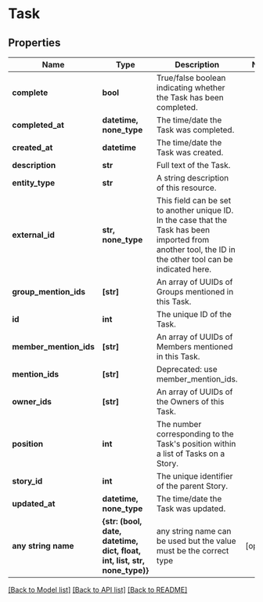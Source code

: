 # Task

## Properties
Name | Type | Description | Notes
------------ | ------------- | ------------- | -------------
**complete** | **bool** | True/false boolean indicating whether the Task has been completed. | 
**completed_at** | **datetime, none_type** | The time/date the Task was completed. | 
**created_at** | **datetime** | The time/date the Task was created. | 
**description** | **str** | Full text of the Task. | 
**entity_type** | **str** | A string description of this resource. | 
**external_id** | **str, none_type** | This field can be set to another unique ID. In the case that the Task has been imported from another tool, the ID in the other tool can be indicated here. | 
**group_mention_ids** | **[str]** | An array of UUIDs of Groups mentioned in this Task. | 
**id** | **int** | The unique ID of the Task. | 
**member_mention_ids** | **[str]** | An array of UUIDs of Members mentioned in this Task. | 
**mention_ids** | **[str]** | Deprecated: use member_mention_ids. | 
**owner_ids** | **[str]** | An array of UUIDs of the Owners of this Task. | 
**position** | **int** | The number corresponding to the Task&#39;s position within a list of Tasks on a Story. | 
**story_id** | **int** | The unique identifier of the parent Story. | 
**updated_at** | **datetime, none_type** | The time/date the Task was updated. | 
**any string name** | **{str: (bool, date, datetime, dict, float, int, list, str, none_type)}** | any string name can be used but the value must be the correct type | [optional]

[[Back to Model list]](../README.md#documentation-for-models) [[Back to API list]](../README.md#documentation-for-api-endpoints) [[Back to README]](../README.md)


